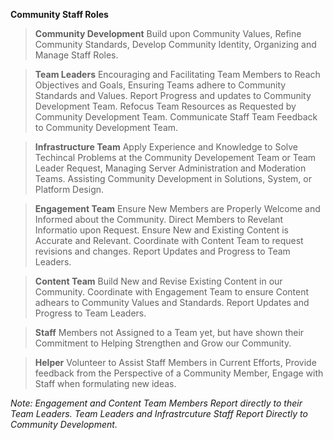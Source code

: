 **Community Staff Roles**

> **Community Development** Build upon Community Values, Refine Community Standards, Develop Community Identity, Organizing and Manage Staff Roles.

> **Team Leaders** Encouraging and Facilitating Team Members to Reach Objectives and Goals, Ensuring Teams adhere to Community Standards and Values. Report Progress and updates to Community Development Team. Refocus Team Resources as Requested by Community Development Team. Communicate Staff Team Feedback to Community Development Team.

> **Infrastructure Team** Apply Experience and Knowledge to Solve Techincal Problems at the Community Developement Team or Team Leader Request, Managing Server Administration and Moderation Teams. Assisting Community Development in Solutions, System, or Platform Design.

> **Engagement Team** Ensure New Members are Properly Welcome and Informed about the Community. Direct Members to Revelant Informatio upon Request. Ensure New and Existing Content is Accurate and Relevant. Coordinate with Content Team to request revisions and changes. Report Updates and Progress to Team Leaders.

> **Content Team** Build New and Revise Existing Content in our Community. Coordinate with Engagement Team to ensure Content adhears to Community Values and Standards. Report Updates and Progress to Team Leaders.

> **Staff** Members not Assigned to a Team yet, but have shown their Commitment to Helping Strengthen and Grow our Community.

> **Helper** Volunteer to Assist Staff Members in Current Efforts, Provide feedback from the Perspective of a Community Member, Engage with Staff when formulating new ideas.

*Note: Engagement and Content Team Members Report directly to their Team Leaders. Team Leaders and Infrastrcuture Staff Report Directly to Community Development.*
